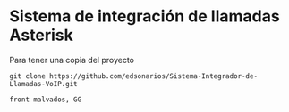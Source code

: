 # Sistema de integración de llamadas Asterisk

Para tener una copia del proyecto

    git clone https://github.com/edsonarios/Sistema-Integrador-de-Llamadas-VoIP.git
    
    front malvados, GG
    

